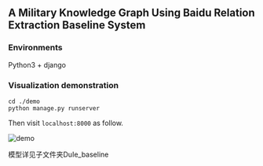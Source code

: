 ## A Military Knowledge Graph Using Baidu Relation Extraction Baseline System

### Environments  
Python3 + django

### Visualization demonstration
```
cd ./demo
python manage.py runserver
```
Then visit `localhost:8000` as follow.

![demo](https://github.com/hejieshi/Military_KG/raw/master/demo.gif)

模型详见子文件夹DuIe_baseline
